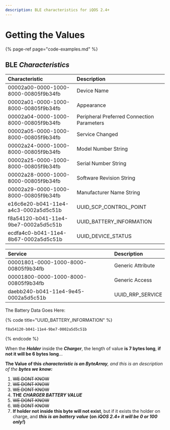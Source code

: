 ```yaml
---
description: BLE characteristics for iQOS 2.4+
---
```


# Getting the Values

{% page-ref page="code-examples.md" %}

## **BLE** _Characteristics_

| Characteristic | Description |
| :--- | :--- |
| 00002a00-0000-1000-8000-00805f9b34fb | Device Name |
| 00002a01-0000-1000-8000-00805f9b34fb | Appearance |
| 00002a04-0000-1000-8000-00805f9b34fb | Peripheral Preferred Connection Parameters |
| 00002a05-0000-1000-8000-00805f9b34fb | Service Changed |
| 00002a24-0000-1000-8000-00805f9b34fb | Model Number String |
| 00002a25-0000-1000-8000-00805f9b34fb | Serial Number String |
| 00002a28-0000-1000-8000-00805f9b34fb | Software Revision String |
| 00002a29-0000-1000-8000-00805f9b34fb | Manufacturer Name String |
| e16c6e20-b041-11e4-a4c3-0002a5d5c51b | UUID\_SCP\_CONTROL\_POINT |
| f8a54120-b041-11e4-9be7-0002a5d5c51b | UUID\_BATTERY\_INFORMATION |
| ecdfa4c0-b041-11e4-8b67-0002a5d5c51b | UUID\_DEVICE\_STATUS |

| **Service** | Description |
| :--- | :--- |
| 00001801-0000-1000-8000-00805f9b34fb | Generic Attribute |
| 00001800-0000-1000-8000-00805f9b34fb | Generic Access |
| daebb240-b041-11e4-9e45-0002a5d5c51b | UUID\_RRP\_SERVICE |

The Battery Data Goes Here: 

{% code title="UUID\_BATTERY\_INFORMATION" %}
```text
f8a54120-b041-11e4-9be7-0002a5d5c51b
```
{% endcode %}

When the _**Holder**_ inside the _**Charger**_, the length of value **is 7 bytes long**, **if not it will be 6 bytes long**...

**The Value of this** _**characteristic is an ByteArray**, and this is an description of the **bytes we know:**_

1. ~~WE DONT KNOW~~
2. ~~WE DONT KNOW~~
3. ~~WE DONT KNOW~~
4. **THE** _**CHARGER BATTERY VALUE**_
5. ~~WE DONT KNOW~~
6. ~~WE DONT KNOW~~
7. **If holder not inside this byte will not exist**, but if it exists the holder on charge, and _**this is an battery value**_ **\(on** _**iQOS 2.4+ it will be 0 or 100 only!**_**\)**



